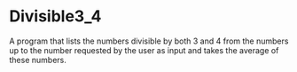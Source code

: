 # Divisible3_4
 A program that lists the numbers divisible by both 3 and 4 from the numbers up to the number requested by the user as input and takes the average of these numbers.
